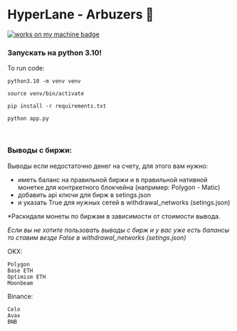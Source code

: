 # HyperLane - Arbuzers 🍉

[![works on my machine badge](https://cdn.jsdelivr.net/gh/nikku/works-on-my-machine@v0.4.0/badge.svg)](https://github.com/nikku/works-on-my-machine)


### **Запускать на python 3.10!**

To run code:
```
python3.10 -m venv venv
```
```
source venv/bin/activate
```
```
pip install -r requirements.txt
```
```
python app.py
```


<br />

### **Выводы с биржи**:
Выводы если недостаточно денег на счету, для этого вам нужно:
- иметь баланс на правильной биржи и в правильной нативной монетке для контркетного блокчейна (например: Polygon - Matic)
- добавить api ключи для бирж в setings.json
- и указать True для нужных сетей в withdrawal_networks (setings.json)

*Раскидали монеты по биржам в зависимости от стоимости вывода.

_Если вы не хотите пользовать выводы с бирж и у вас уже есть балансы то ставим везде False в withdrawal_networks (setings.json)_

OKX:

    Polygon
    Base ETH
    Optimism ETH
    Moonbeam

Binance:

    Celo
    Avax
    BNB